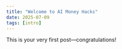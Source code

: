 ```yaml
---
title: "Welcome to AI Money Hacks"
date: 2025-07-09
tags: [intro]
---
```


This is your very first post—congratulations!
